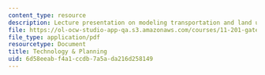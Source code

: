 ```yaml
---
content_type: resource
description: Lecture presentation on modeling transportation and land use.
file: https://ol-ocw-studio-app-qa.s3.amazonaws.com/courses/11-201-gateway-to-the-profession-of-planning-fall-2010/6d58eeabf4a1ccdb7a5ada216d258149_MIT11_201F10_ses14_slides.pdf
file_type: application/pdf
resourcetype: Document
title: Technology & Planning
uid: 6d58eeab-f4a1-ccdb-7a5a-da216d258149
---
```

